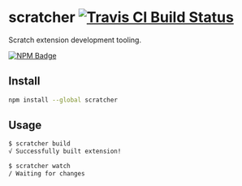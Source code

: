 # scratcher [![Travis CI Build Status](https://img.shields.io/travis/com/Richienb/scratcher/master.svg?style=for-the-badge)](https://travis-ci.com/Richienb/scratcher)

Scratch extension development tooling.

[![NPM Badge](https://nodei.co/npm/scratcher.png)](https://npmjs.com/package/scratcher)

## Install

```sh
npm install --global scratcher
```

## Usage

```sh
$ scratcher build
√ Successfully built extension!

$ scratcher watch
/ Waiting for changes
```
